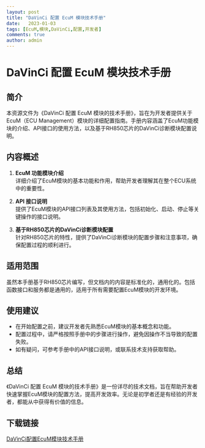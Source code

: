 ```yaml
---
layout: post
title: "DaVinCi 配置 EcuM 模块技术手册"
date:   2023-01-03
tags: [EcuM,模块,DaVinCi,配置,开发者]
comments: true
author: admin
---
```

# DaVinCi 配置 EcuM 模块技术手册

## 简介
本资源文件为《DaVinCi 配置 EcuM 模块的技术手册》，旨在为开发者提供关于EcuM（ECU Management）模块的详细配置指南。手册内容涵盖了EcuM功能模块的介绍、API接口的使用方法，以及基于RH850芯片的DaVinCi诊断模块配置说明。

## 内容概述
1. **EcuM 功能模块介绍**  
   详细介绍了EcuM模块的基本功能和作用，帮助开发者理解其在整个ECU系统中的重要性。

2. **API 接口说明**  
   提供了EcuM模块的API接口列表及其使用方法，包括初始化、启动、停止等关键操作的接口说明。

3. **基于RH850芯片的DaVinCi诊断模块配置**  
   针对RH850芯片的特性，提供了DaVinCi诊断模块的配置步骤和注意事项，确保配置过程的顺利进行。

## 适用范围
虽然本手册基于RH850芯片编写，但文档内的内容是标准化的，通用化的。包括函数接口和服务都是通用的，适用于所有需要配置EcuM模块的开发环境。

## 使用建议
- 在开始配置之前，建议开发者先熟悉EcuM模块的基本概念和功能。
- 配置过程中，请严格按照手册中的步骤进行操作，避免因操作不当导致的配置失败。
- 如有疑问，可参考手册中的API接口说明，或联系技术支持获取帮助。

## 总结
《DaVinCi 配置 EcuM 模块的技术手册》是一份详尽的技术文档，旨在帮助开发者快速掌握EcuM模块的配置方法，提高开发效率。无论是初学者还是有经验的开发者，都能从中获得有价值的信息。

## 下载链接

[DaVinCi配置EcuM模块技术手册](https://pan.quark.cn/s/1ecb394478c1)